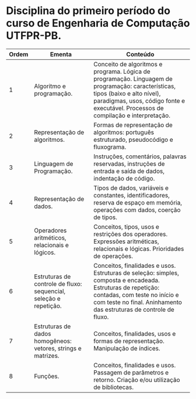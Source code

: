 # Disciplina do primeiro período do curso de Engenharia de Computação UTFPR-PB.
| Ordem | Ementa | Conteúdo |
| --- | --- | --- |
| 1 | Algoritmo e programação. | Conceito de algoritmos e programa. Lógica de programação. Linguagem de programação: características, tipos (baixo e alto nível), paradigmas, usos, código fonte e executável. Processos de compilação e interpretação. |
| 2 | Representação de algoritmos. | Formas de representação de algoritmos: português estruturado, pseudocódigo e fluxograma. |
| 3 | Linguagem de Programação. | Instruções, comentários, palavras reservadas, instruções de entrada e saída de dados, indentação de código. |
| 4 | Representação de dados. | Tipos de dados, variáveis e constantes, identificadores, reserva de espaço em memória, operações com dados, coerção de tipos. |
| 5 | Operadores aritméticos, relacionais e lógicos. | Conceitos, tipos, usos e restrições dos operadores. Expressões aritméticas, relacionais e lógicas. Prioridades de operações. |
| 6 | Estruturas de controle de fluxo: sequencial, seleção e repetição. | Conceitos, finalidades e usos. Estruturas de seleção: simples, composta e encadeada. Estruturas de repetição: contadas, com teste no início e com teste no final. Aninhamento das estruturas de controle de fluxo. |
| 7 | Estruturas de dados homogêneos: vetores, strings e matrizes. | Conceitos, finalidades, usos e formas de representação. Manipulação de índices. |
| 8 | Funções. | Conceitos, finalidades e usos. Passagem de parâmetros e retorno. Criação e/ou utilização de bibliotecas. |

